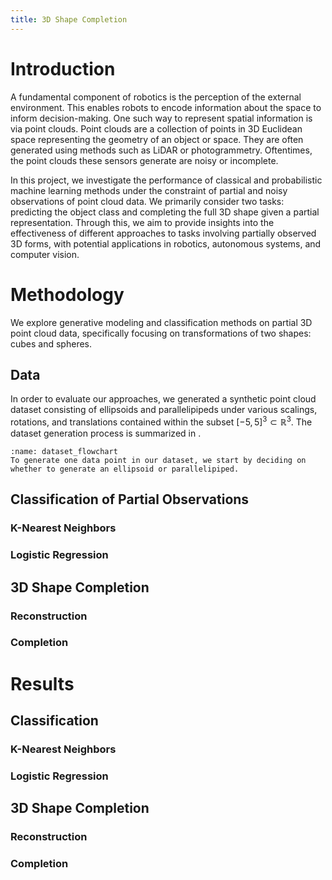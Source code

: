 ```yaml
---
title: 3D Shape Completion
---
```

# Introduction
A fundamental component of robotics is the perception of the external environment. This enables robots to encode information about the space to inform decision-making. One such way to represent spatial information is via point clouds. Point clouds are a collection of points in 3D Euclidean space representing the geometry of an object or space. They are often generated using methods such as LiDAR or photogrammetry. Oftentimes, the point clouds these sensors generate are noisy or incomplete. 

In this project, we investigate the performance of classical and probabilistic machine learning methods under the constraint of partial and noisy observations of point cloud data. We primarily consider two tasks: predicting the object class and completing the full 3D shape given a partial representation. Through this, we aim to provide insights into the effectiveness of different approaches to tasks involving partially observed 3D forms, with potential applications in robotics, autonomous systems, and computer vision.

# Methodology
We explore generative modeling and classification methods on partial 3D point cloud data, specifically focusing on transformations of two shapes: cubes and spheres. 

## Data
In order to evaluate our approaches, we generated a synthetic point cloud dataset consisting of ellipsoids and parallelipipeds under various scalings, rotations, and translations contained within the subset $[-5,5]^{3} \subset \mathbb{R}^3$. The dataset generation process is summarized in [](#dataset_flowchart). 

```{figure} images/dataset_flowchart.png
:name: dataset_flowchart
To generate one data point in our dataset, we start by deciding on whether to generate an ellipsoid or parallelipiped. 
```


## Classification of Partial Observations

### K-Nearest Neighbors

### Logistic Regression

## 3D Shape Completion

### Reconstruction

### Completion

# Results
## Classification

### K-Nearest Neighbors

### Logistic Regression

## 3D Shape Completion

### Reconstruction

### Completion
